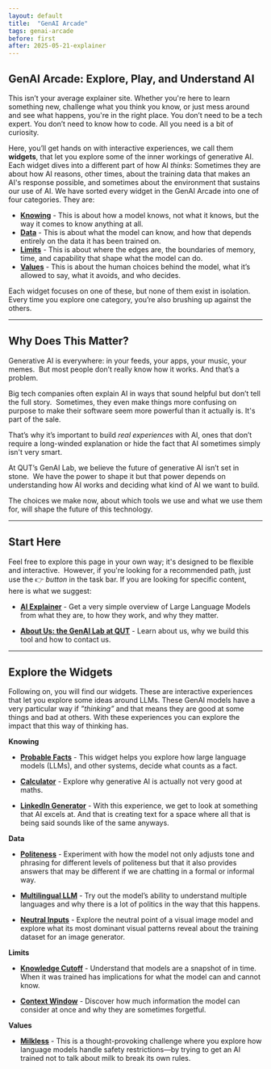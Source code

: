 ```yaml
---
layout: default
title:  "GenAI Arcade"
tags: genai-arcade
before: first
after: 2025-05-21-explainer
---
```


## GenAI Arcade: Explore, Play, and Understand AI

This isn’t your average explainer site. Whether you're here to learn something new, challenge what you think you know, or just mess around and see what happens, you're in the right place. You don’t need to be a tech expert. You don’t need to know how to code. All you need is a bit of curiosity.

Here, you’ll get hands on with interactive experiences, we call them **widgets**, that let you explore some of the inner workings of generative AI. Each widget dives into a different part of how AI *thinks*: Sometimes they are about how AI reasons, other times, about the training data that makes an AI's response possible, and sometimes about the environment that sustains our use of AI. We have sorted every widget in the GenAI Arcade into one of four categories. They are:
   * **[Knowing](/genai-arcade/tag/knowing/)** - This is about how a model knows, not what it knows, but the way it comes to know anything at all.
   * **[Data](genai-arcade/tag/data/)** - This is about what the model can know, and how that depends entirely on the data it has been trained on.
   * **[Limits](/genai-arcade/tag/limits)** - This is about where the edges are, the boundaries of memory, time, and capability that shape what the model can do.
   * **[Values](/genai-arcade/tag/values/)** - This is about the human choices behind the model, what it’s allowed to say, what it avoids, and who decides.

Each widget focuses on one of these, but none of them exist in isolation. Every time you explore one category, you’re also brushing up against the others. 

---

## Why Does This Matter?

Generative AI is everywhere: in your feeds, your apps, your music, your memes.  
But most people don’t really know how it works. And that’s a problem.

Big tech companies often explain AI in ways that sound helpful but don’t tell the full story.  
Sometimes, they even make things more confusing on purpose to make their software seem more powerful than it actually is. It's part of the sale. 

That’s why it’s important to build *real experiences* with AI, ones that don’t require a long-winded explanation or hide the fact that AI sometimes simply isn't very smart. 

At QUT’s GenAI Lab, we believe the future of generative AI isn’t set in stone.  
We have the power to shape it but that power depends on understanding how AI works and deciding what kind of AI we want to build.

The choices we make now, about which tools we use and what we use them for, will shape the future of this technology.  

---

## Start Here

Feel free to explore this page in your own way; it's designed to be flexible and interactive.  
However, if you're looking for a recommended path, just use the :point_right: *button* in the task bar. If you are looking for specific content, here is what we suggest: 

- **[AI Explainer]({/genai-arcade/20250521/explainer)** - Get a very simple overview of Large Language Models from what they are, to how they work, and why they matter.

- **[About Us: the GenAI Lab at QUT](/20250520/about-us)** - Learn about us, why we build this tool and how to contact us. 
---

## Explore the Widgets

Following on, you will find our widgets. These are interactive experiences that let you explore some ideas around LLMs. These GenAI models have a very particular way if *”thinking”* and that means they are good at some things and bad at others. With these experiences you can explore the impact that this way of thinking has. 

**Knowing**

- **[Probable Facts](/20241011/probable-facts)** - This widget helps you explore how large language models (LLMs), and other systems, decide what counts as a fact.

- **[Calculator](/20241011/llm-calculator)** - Explore why generative AI is actually not very good at maths. 

- **[LinkedIn Generator](/20241011/linkedin-generator)** - With this experience, we get to look at something that AI excels at. And that is creating text for a space where all that is being said sounds like of the same anyways.

**Data**

- **[Politeness](/20241011/politeness)** - Experiment with how the model not only adjusts tone and phrasing for different levels of politeness but that it also provides answers that may be different if we are chatting in a formal or informal way.

- **[Multilingual LLM](/20241011/multilingual-llm)** - Try out the model’s ability to understand multiple languages and why there is a lot of politics in the way that this happens.

- **[Neutral Inputs](/20241011/neutral-inputs)** - Explore the neutral point of a visual image model and explore what its most dominant visual patterns reveal about the training dataset for an image generator.
 
**Limits** 

- **[Knowledge Cutoff](/20241011/knowledge-cutoff)** - Understand that models are a snapshot of in time. When it was trained has implications for what the model can and cannot know. 

- **[Context Window](/20241011/context-window)** - Discover how much information the model can consider at once and why they are sometimes forgetful. 

**Values**

- **[Milkless](/20241011/milkless)** - This is a thought-provoking challenge where you explore how language models handle safety restrictions—by trying to get an AI trained not to talk about milk to break its own rules.
